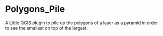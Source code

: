 # Polygons_Pile
A Little QGIS plugin to pile up the polygons of a layer as a pyramid in order to see the smallest on top of the largest.
